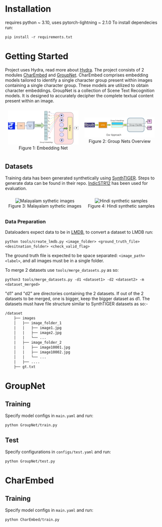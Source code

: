 # Installation 
requires python ~ 3.10, uses pytorch-lightning ~ 2.1.0
To install dependecies run:
```
pip install -r requirements.txt
```

# Getting Started
Project uses Hydra, read more about [Hydra](https://hydra.cc/docs/intro/). The project consists of 2 modules [CharEmbed](https://github.com/RohitMNair/IndicSTR/tree/master/CharEmbed) and [GroupNet](https://github.com/RohitMNair/IndicSTR/tree/master/GroupNet). 
CharEmbed comprises embedding models tailored to identify a single character group present within images containing a single character group. These models are utilized to obtain character embeddings.
GroupNet is a collection of Scene Text Recognition models. It is designed to accurately decipher the complete textual content present within an image.

<div style="display: flex; justify-content: space-around; align-items: center;">
  <figure style="margin: 10px; text-align: center;">
    <img src='assets/embeddingNet.png' alt='Embedding Net' style="max-width: 100%; height: auto; object-fit: contain;">
    <figcaption>Figure 1: Embedding Net</figcaption>
  </figure>
  <figure style="margin: 10px; text-align: center;">
    <img src='assets/GroupNets-overview.png' alt='Group Nets Overview' style="max-width: 100%; height: auto; object-fit: contain;">
    <figcaption>Figure 2: Group Nets Overview</figcaption>
  </figure>
</div>

## Datasets
Training data has been generated synthetically using [SynthTIGER](https://github.com/clovaai/synthtiger). Steps to generate data can be found in their repo. [IndicSTR12](https://iiitaphyd-my.sharepoint.com/:f:/g/personal/harsh_lunia_research_iiit_ac_in/ElB2rbzq2xtJtrcFWO3azvcBgX5qqNAX_CCluTC4gSHEDA?e=86YzEr) has been used for evaluation. 

<div style="display: flex; justify-content: space-around; align-items: center;">
  <figure style="margin: 10px; text-align: center;">
    <img src='assets/MalSynthSamples.png' alt='Malayalam sythetic images' style="max-width: 100%; height: auto; object-fit: contain;">
    <figcaption>Figure 3: Malayalam sythetic images</figcaption>
  </figure>
  <figure style="margin: 10px; text-align: center;">
    <img src='assets/HiSynthSamples.png' alt='Hindi synthetic samples' style="max-width: 100%; height: auto; object-fit: contain;">
    <figcaption>Figure 4: Hindi synthetic samples</figcaption>
  </figure>
</div>

### Data Preparation
Dataloaders expect data to be in [LMDB](https://lmdb.readthedocs.io/en/release/), to convert a dataset to LMDB run:
```
python tools/create_lmdb.py <image_folder> <ground_truth_file> <desitnation_folder> <check_valid_flag>
```
The ground truth file is expected to be space separated: `<image_path> <label>`, and all images must be in a single folder.

To merge 2 datasets use `tools/merge_datasets.py` as so:
```
python3 tools/merge_datasets.py -d1 <dataset1> -d2 <dataset2> -m <dataset_merged>
```
"d1" and "d2" are directories containing the 2 datasets. If out of the 2 datasets to be merged, one is bigger, keep the bigger dataset as d1. The datasets must have file structure similar to SynthTIGER datasets as so:-
```
/dataset
    ├── images
    │   ├── image_folder_1
    |   |   ├── image1.jpg
    │   |   ├── image2.jpg
    │   |   └── ...
    |   ├── image_folder_2
    |   |   ├── image10001.jpg
    │   |   ├── image10002.jpg
    │   |   └── ...   
    |   ├── ....
    ├── gt.txt
```

# GroupNet
## Training
Specify model configs in `main.yaml` and run:
```
python GroupNet/train.py
```

## Test
Specify configurations in `configs/test.yaml` and run:
```
python GroupNet/test.py
```

# CharEmbed
## Training
Specify model configs in `main.yaml` and run:
```
python CharEmbed/train.py
```